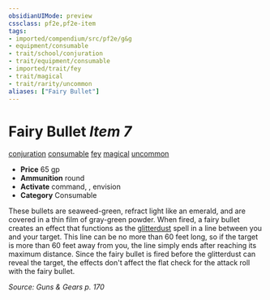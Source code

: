 ```yaml
---
obsidianUIMode: preview
cssclass: pf2e,pf2e-item
tags:
- imported/compendium/src/pf2e/g&g
- equipment/consumable
- trait/school/conjuration
- trait/equipment/consumable
- imported/trait/fey
- trait/magical
- trait/rarity/uncommon
aliases: ["Fairy Bullet"]
---
```

# Fairy Bullet *Item 7*  
[conjuration](conjuration.md)  [consumable](consumable.md)  [fey](fey.md)  [magical](magical.md)  [uncommon](uncommon.md)  

- **Price** 65 gp
- **Ammunition** round
- **Activate** command, , envision
- **Category** Consumable

These bullets are seaweed-green, refract light like an emerald, and are covered in a thin film of gray-green powder. When fired, a fairy bullet creates an effect that functions as the [glitterdust](../../spells/glitterdust.md) spell in a line between you and your target. This line can be no more than 60 feet long, so if the target is more than 60 feet away from you, the line simply ends after reaching its maximum distance. Since the fairy bullet is fired before the glitterdust can reveal the target, the effects don't affect the flat check for the attack roll with the fairy bullet.

*Source: Guns & Gears p. 170*